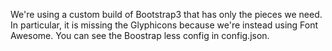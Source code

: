 
We're using a custom build of Bootstrap3 that has
only the pieces we need.  In particular, it is
missing the Glyphicons because we're instead using
Font Awesome.  You can see the Boostrap less config
in config.json.
